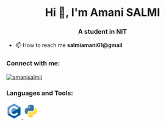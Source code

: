 <h1 align="center">Hi 👋, I'm Amani SALMI</h1>
<h3 align="center">A student in NIT</h3>

- 📫 How to reach me **salmiamani61@gmail**

<h3 align="left">Connect with me:</h3>
<p align="left">
<a href="https://instagram.com/amanisalmii" target="blank"><img align="center" src="https://raw.githubusercontent.com/rahuldkjain/github-profile-readme-generator/master/src/images/icons/Social/instagram.svg" alt="amanisalmii" height="30" width="40" /></a>
</p>

<h3 align="left">Languages and Tools:</h3>
<p align="left"> <a href="https://www.cprogramming.com/" target="_blank" rel="noreferrer"> <img src="https://raw.githubusercontent.com/devicons/devicon/master/icons/c/c-original.svg" alt="c" width="40" height="40"/> </a> <a href="https://www.python.org" target="_blank" rel="noreferrer"> <img src="https://raw.githubusercontent.com/devicons/devicon/master/icons/python/python-original.svg" alt="python" width="40" height="40"/> </a> </p>
